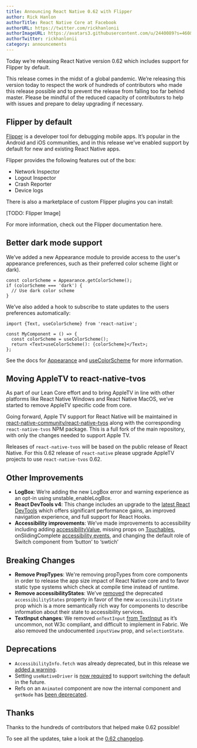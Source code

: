 ```yaml
---
title: Announcing React Native 0.62 with Flipper
author: Rick Hanlon
authorTitle: React Native Core at Facebook
authorURL: https://twitter.com/rickhanlonii
authorImageURL: https://avatars3.githubusercontent.com/u/2440089?s=460&v=4
authorTwitter: rickhanlonii
category: announcements
---
```


Today we’re releasing React Native version 0.62 which includes support for Flipper by default.

This release comes in the midst of a global pandemic. We’re releasing this version today to respect the work of hundreds of contributors who made this release possible and to prevent the release from falling too far behind master. Please be mindful of the reduced capacity of contributors to help with issues and prepare to delay upgrading if necessary.

## Flipper by default

[Flipper](https://fbflipper.com/) is a developer tool for debugging mobile apps. It’s popular in the Android and iOS communities, and in this release we’ve enabled support by default for new and existing React Native apps.

Flipper provides the following features out of the box:

- Network Inspector
- Logout Inspector
- Crash Reporter
- Device logs

There is also a marketplace of custom Flipper plugins you can install:

[TODO: Flipper Image]

For more information, check out the Flipper documentation here.

## Better dark mode support

We’ve added a new Appearance module to provide access to the user's appearance preferences, such as their preferred color scheme (light or dark).

```
const colorScheme = Appearance.getColorScheme();
if (colorScheme === 'dark') {
  // Use dark color scheme
}
```

We’ve also added a hook to subscribe to state updates to the users preferences automatically:

```
import {Text, useColorScheme} from 'react-native';

const MyComponent = () => {
  const colorScheme = useColorScheme();
  return <Text>useColorScheme(): {colorScheme}</Text>;
};
```

See the docs for [Appearance](https://reactnative.dev/docs/appearance) and [useColorScheme](https://reactnative.dev/docs/usecolorscheme) for more information.

## Moving AppleTV to react-native-tvos

As part of our Lean Core effort and to bring AppleTV in line with other platforms like React Native Windows and React Native MacOS, we’ve started to remove AppleTV specific code from core.

Going forward, Apple TV support for React Native will be maintained in [react-native-community/react-native-tvos](https://github.com/react-native-community/react-native-tvos) along with the corresponding `react-native-tvos` NPM package. This is a full fork of the main repository, with only the changes needed to support Apple TV.

Releases of `react-native-tvos` will be based on the public release of React Native. For this 0.62 release of `react-native` please upgrade AppleTV projects to use `react-native-tvos` 0.62.

## Other Improvements

- **LogBox**: We’re adding the new LogBox error and warning experience as an opt-in using unstable_enableLogBox.
- **React DevTools v4**: This change includes an upgrade to the [latest React DevTools](https://reactjs.org/blog/2019/08/15/new-react-devtools.html) which offers significant performance gains, an improved navigation experience, and full support for React Hooks.
- **Accessibility improvements**: We’ve made improvements to accessibility including adding [accessibilityValue](https://github.com/facebook/react-native/commit/7df3eea1a79f12c2dfff1976d0cef605a83232ec), missing props on [Touchables](https://github.com/facebook/react-native/commit/8c0c860e38f57e18296f689e47dfb4a54088c260), onSlidingComplete [accessibility events](https://github.com/facebook/react-native/commit/c7aa6dc8270c0eabc913fe6c617c8131e3f4b3c5), and changing the default role of Switch component from ‘button’ to ‘swtich’

## Breaking Changes

- **Remove PropTypes**: We're removing propTypes from core components in order to release the app size impact of React Native core and to favor static type systems which check at compile time instead of runtime.
- **Remove accessibilityStates**: We’ve [removed](https://github.com/facebook/react-native/commit/7b35f427fd66cb0f36921b992095fe5b3c14d8b9) the deprecated `accessibilityStates` property in favor of the new `accessibilityState` prop which is a more semantically rich way for components to describe information about their state to accessibility services.
- **TextInput changes**: We removed `onTextInput` [from TextInput](https://github.com/facebook/react-native/commit/3f7e0a2c9601fc186f25bfd794cd0008ac3983ab) as it’s uncommon, not W3c compliant, and difficult to implement in Fabric. We also removed the undocumented `inputView` prop, and `selectionState`.

## Deprecations

- `AccessibilityInfo.fetch` was already deprecated, but in this release we [added a warning](https://github.com/facebook/react-native/commit/523ab8333800afbfb169c6fd70ab6611fe07cc2a).
- Setting `useNativeDriver` is [now required](https://github.com/facebook/react-native/commit/5876052615f4858ed5fc32fa3da9b64695974238) to support switching the default in the future.
- Refs on an `Animated` component are now the internal component and `getNode` has [been deprecated](https://github.com/facebook/react-native/commit/66e72bb4e00aafbcb9f450ed5db261d98f99f82a).

## Thanks

Thanks to the hundreds of contributors that helped make 0.62 possible!

To see all the updates, take a look at the [0.62 changelog](https://github.com/react-native-community/releases/blob/master/CHANGELOG.md).

